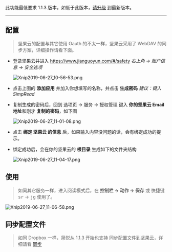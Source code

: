 此功能最低要求 1.1.3 版本，如低于此版本，[请升级](https://simpread.pro) 到最新版本。
***

配置
---
> 坚果云的配置与其它使用 Oauth 的不太一样，坚果云采用了 WebDAV 的同步方案，详细操作请看下面。

- 登录坚果云并进入 https://www.jianguoyun.com/#/safety  _右上角 → 账户信息 → 安全选项_

  ![Xnip2019-06-27_10-56-53.png](https://i.loli.net/2019/06/27/5d14307f187b832317.png)

- 点击上图的 **添加应用** 并加入你想填写的名称，并点击 **生成密码**  _建议：键入 SimpRead_

- 复制生成的密码后，回到 选项页 → 服务 → 授权管理 键入 **你的坚果云 Email 地址**和刚才 **复制的密码**，如下图

  ![Xnip2019-06-27_11-01-08.png](https://i.loli.net/2019/06/27/5d14317a27b7094232.png)

- 点击 **绑定 坚果云 的信息** 后，如果输入内容没问题的话，会有绑定成功的提示。

- 绑定成功后，会在你的坚果云的 **根目录** 生成如下的文件夹结构

  ![Xnip2019-06-27_11-04-17.png](https://i.loli.net/2019/06/27/5d14323ab884c59570.png)
  
使用
--

> 如同其它服务一样，进入阅读模式后，在 **控制栏 → 动作 → 保存** 或 快捷键 <kbd>sr</kbd> → <kbd>jg</kbd>  使用了。

![Xnip2019-06-27_11-06-58.png](https://i.loli.net/2019/06/27/5d1432e809b5788503.png)

同步配置文件
--

> 如同 Dropbox 一样，简悦从 1.1.3 开始也支持 同步配置文件到坚果云，详细请看 [同步](同步)